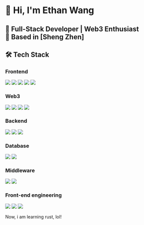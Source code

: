# 👋 Hi, I'm Ethan Wang

**🚀 Full-Stack Developer | Web3 Enthusiast**  
📍 Based in [Sheng Zhen]  
---

## 🛠 Tech Stack

### **Frontend**
![](https://img.shields.io/badge/Next.js-000000?style=for-the-badge&logo=next.js&logoColor=white)
![](https://img.shields.io/badge/React_Query-FF4154?style=for-the-badge&logo=react-query&logoColor=white)
![](https://img.shields.io/badge/Zustand-764ABC?style=for-the-badge&logo=redux&logoColor=white)
![](https://img.shields.io/badge/TailwindCSS-06B6D4?style=for-the-badge&logo=tailwind-css&logoColor=white)
![](https://img.shields.io/badge/Shadcn/ui-111827?style=for-the-badge&logo=radix-ui&logoColor=white)

### **Web3**
![](https://img.shields.io/badge/Solidity-363636?style=for-the-badge&logo=solidity&logoColor=white)
![](https://img.shields.io/badge/Hardhat-FCC624?style=for-the-badge&logo=ethereum&logoColor=black)
![](https://img.shields.io/badge/Ethers.js-2536EC?style=for-badge&logo=ethers&logoColor=white)
![](https://img.shields.io/badge/RainbowKit-FF007A?style=for-badge&logo=rainbow&logoColor=white)

### **Backend**
![](https://img.shields.io/badge/FastAPI-009688?style=for-the-badge&logo=fastapi&logoColor=white)
![](https://img.shields.io/badge/Node.js-339933?style=for-the-badge&logo=nodedotjs&logoColor=white)
![](https://img.shields.io/badge/Mongoose-880000?style=for-the-badge&logo=mongoose&logoColor=white)

### **Database**
![](https://img.shields.io/badge/MySQL-4479A1?style=for-the-badge&logo=mysql&logoColor=white)
![](https://img.shields.io/badge/MongoDB-47A248?style=for-the-badge&logo=mongodb&logoColor=white)

### **Middleware**
![](https://img.shields.io/badge/Kafka-231F20?style=for-the-badge&logo=apachekafka&logoColor=white)
![](https://img.shields.io/badge/Redis-DC382D?style=for-the-badge&logo=redis&logoColor=white)

### **Front-end engineering**
![](https://img.shields.io/badge/Biome-60A5FA?style=for-the-badge&logo=biome&logoColor=white)
![](https://img.shields.io/badge/Webpack-8DD6F9?style=for-the-badge&logo=webpack&logoColor=black)
![](https://img.shields.io/badge/Husky-1D1D1D?style=for-the-badge&logo=husky&logoColor=white)

Now, i am learning rust, lol!

